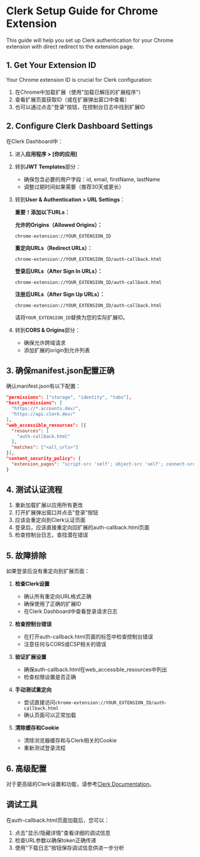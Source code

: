 # Clerk Setup Guide for Chrome Extension

This guide will help you set up Clerk authentication for your Chrome extension with direct redirect to the extension page.

## 1. Get Your Extension ID

Your Chrome extension ID is crucial for Clerk configuration:

1. 在Chrome中加载扩展（使用"加载已解压的扩展程序"）
2. 查看扩展页面获取ID（或在扩展弹出窗口中查看）
3. 也可以通过点击"登录"按钮，在控制台日志中找到扩展ID

## 2. Configure Clerk Dashboard Settings

在Clerk Dashboard中：

1. 进入**应用程序 > [你的应用]**
2. 转到**JWT Templates**部分：
   - 确保包含必要的用户字段：id, email, firstName, lastName
   - 调整过期时间如果需要（推荐30天或更长）

3. 转到**User & Authentication > URL Settings**：

   **重要！添加以下URLs：**

   **允许的Origins（Allowed Origins）：**
   ```
   chrome-extension://YOUR_EXTENSION_ID
   ```

   **重定向URLs（Redirect URLs）：**
   ```
   chrome-extension://YOUR_EXTENSION_ID/auth-callback.html
   ```

   **登录后URLs（After Sign In URLs）：**
   ```
   chrome-extension://YOUR_EXTENSION_ID/auth-callback.html
   ```

   **注册后URLs（After Sign Up URLs）：**
   ```
   chrome-extension://YOUR_EXTENSION_ID/auth-callback.html
   ```

   请将`YOUR_EXTENSION_ID`替换为您的实际扩展ID。

4. 转到**CORS & Origins**部分：
   - 确保允许跨域请求
   - 添加扩展的origin到允许列表

## 3. 确保manifest.json配置正确

确认manifest.json有以下配置：

```json
"permissions": ["storage", "identity", "tabs"],
"host_permissions": [
  "https://*.accounts.dev/",
  "https://api.clerk.dev/"
],
"web_accessible_resources": [{
  "resources": [
    "auth-callback.html"
  ],
  "matches": ["<all_urls>"]
}],
"content_security_policy": {
  "extension_pages": "script-src 'self'; object-src 'self'; connect-src 'self' https://*.accounts.dev https://api.clerk.dev"
}
```

## 4. 测试认证流程

1. 重新加载扩展以应用所有更改
2. 打开扩展弹出窗口并点击"登录"按钮
3. 应该会重定向到Clerk认证页面
4. 登录后，应该直接重定向回扩展的auth-callback.html页面
5. 检查控制台日志，查找潜在错误

## 5. 故障排除

如果登录后没有重定向到扩展页面：

1. **检查Clerk设置**
   - 确认所有重定向URL格式正确
   - 确保使用了正确的扩展ID
   - 在Clerk Dashboard中查看登录请求日志

2. **检查控制台错误**
   - 在打开auth-callback.html页面的标签中检查控制台错误
   - 注意任何与CORS或CSP相关的错误

3. **验证扩展设置**
   - 确保auth-callback.html在web_accessible_resources中列出
   - 检查权限设置是否正确

4. **手动测试重定向**
   - 尝试直接访问`chrome-extension://YOUR_EXTENSION_ID/auth-callback.html`
   - 确认页面可以正常加载

5. **清除缓存和Cookie**
   - 清除浏览器缓存和与Clerk相关的Cookie
   - 重新测试登录流程

## 6. 高级配置

对于更高级的Clerk设置和功能，请参考[Clerk Documentation](https://clerk.com/docs)。

## 调试工具

在auth-callback.html页面加载后，您可以：
1. 点击"显示/隐藏详情"查看详细的调试信息
2. 检查URL参数以确保token正确传递
3. 使用"下载日志"按钮保存调试信息供进一步分析